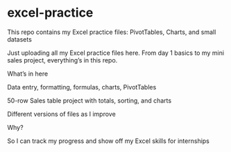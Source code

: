 # excel-practice
This repo contains my Excel practice files: PivotTables, Charts, and small datasets

Just uploading all my Excel practice files here.
From day 1 basics to my mini sales project, everything’s in this repo.

What’s in here

Data entry, formatting, formulas, charts, PivotTables

50-row Sales table project with totals, sorting, and charts

Different versions of files as I improve

Why?

So I can track my progress and show off my Excel skills for internships
